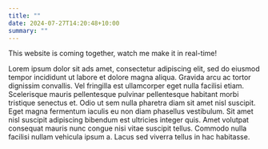 ```yaml
---
title: ""
date: 2024-07-27T14:20:48+10:00
summary: ""
---
```


This website is coming together, watch me make it in real-time!

Lorem ipsum dolor sit ads amet, consectetur adipiscing elit, sed do eiusmod tempor incididunt ut labore et dolore magna aliqua. Gravida arcu ac tortor dignissim convallis. Vel fringilla est ullamcorper eget nulla facilisi etiam. Scelerisque mauris pellentesque pulvinar pellentesque habitant morbi tristique senectus et. Odio ut sem nulla pharetra diam sit amet nisl suscipit. Eget magna fermentum iaculis eu non diam phasellus vestibulum. Sit amet nisl suscipit adipiscing bibendum est ultricies integer quis. Amet volutpat consequat mauris nunc congue nisi vitae suscipit tellus. Commodo nulla facilisi nullam vehicula ipsum a. Lacus sed viverra tellus in hac habitasse.
